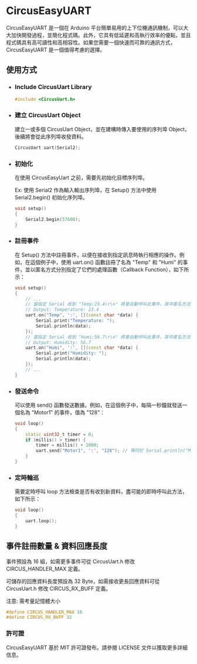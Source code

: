 # **CircusEasyUART**

CircusEasyUART 是一個在 Arduino 平台簡單易用的上下位機通訊機制，可以大大加快開發過程，並簡化程式碼。此外，它具有低延遲和高執行效率的優點，並且程式碼具有高可讀性和高相容性。如果您需要一個快速而可靠的通訊方式，CircusEasyUART 是一個值得考慮的選擇。
## 使用方式
* ### Include CircusUart Library

    ```C++
    #include <CircusUart.h>
    ```

* ### 建立 CircusUart Object

    建立一或多個 CircusUart Object，並在建構時傳入要使用的序列埠 Object，後續將會從此序列埠收發資料。

    ```C++
    CircusUart uart(Serial2);
    ```

* ### 初始化

    在使用 CircusEasyUart 之前，需要先初始化目標序列埠。

    Ex: 使用 Serial2 作為輸入輸出序列埠，在 Setup() 方法中使用 Serial2.begin() 初始化序列埠。

    ```C++
    void setup()
    {
        Serial2.begin(57600);
    }
    ```

* ### 註冊事件

    在 Setup() 方法中註冊事件，以便在接收到指定訊息時執行相應的操作。例如，在這個例子中，使用 uart.on() 函數註冊了名為 "Temp" 和 "Humi" 的事件，並以匿名方式分別指定了它們的處理函數（Callback Function），如下所示：

    ```C++
    void setup()
    {
        // ...
        // 當指定 Serial 收到 "Temp:23.4\r\n" 將會自動呼叫此事件，其中匿名方法傳入參數(*data)為"23.4"
        // Output: Temperature: 23.4
        uart.on("Temp", ':', [](const char *data) {
            Serial.print("Temperature: ");
            Serial.println(data);
        });
        // 當指定 Serial 收到 "Humi:56.7\r\n" 將會自動呼叫此事件，其中匿名方法傳入參數(*data)為"56.7"
        // Output: Humidity: 56.7
        uart.on("Humi", ':', [](const char *data) {
            Serial.print("Humidity: ");
            Serial.println(data);
        });
        // ...
    }
    ```

* ### 發送命令

    可以使用 send() 函數發送數據。例如，在這個例子中，每隔一秒鐘就發送一個名為 "Motor1" 的事件，值為 "128"：

    ```C++
    void loop()
    {
        static uint32_t timer = 0;
        if (millis() > timer) {
            timer = millis() + 1000;
            uart.send("Motor1", ':', "128"); // 等同於 Serial.println("Motor1:128");
        }
    }
    ```

* ### 定時輪巡

    需要定時呼叫 loop 方法檢查是否有收到新資料，盡可能的即時呼叫此方法，如下所示：

    ```C++
    void loop()
    {
        uart.loop();
    }
    ```

## 事件註冊數量 & 資料回應長度

事件預設為 16 組，如需更多事件可從 CircusUart.h 修改 CIRCUS_HANDLER_MAX 定義。

可儲存的回應資料長度預設為 32 Byte，如需接收更長回應資料可從 CircusUart.h 修改 CIRCUS_RX_BUFF 定義。

注意: 需考量記憶體大小

```cpp
#define CIRCUS_HANDLER_MAX 16
#define CIRCUS_RX_BUFF 32
```

### 許可證

CircusEasyUART 基於 MIT 許可證發布。請參閱 LICENSE 文件以獲取更多詳細信息。
